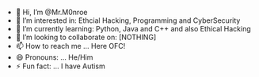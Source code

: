 - 👋 Hi, I’m @Mr.M0nroe
- 👀 I’m interested in: Ethcial Hacking, Programming and CyberSecurity
- 🌱 I’m currently learning: Python, Java and C++ and also Ethical Hacking
- 💞️ I’m looking to collaborate on: [NOTHING]
- 📫 How to reach me ... Here OFC!
- 😄 Pronouns: ... He/Him
- ⚡ Fun fact: ... I have Autism

<!---
FinbarMonroe/FinbarMonroe is a ✨ special ✨ repository because its `README.md` (this file) appears on your GitHub profile.
You can click the Preview link to take a look at your changes.
--->

